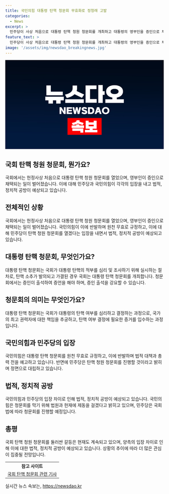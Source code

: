 ```yaml
---
title: 국민의힘 대통령 탄핵 청문회 무효화로 정청래 고발
categories:
  - News
excerpt: >
  민주당이 사상 처음으로 대통령 탄핵 청원 청문회를 개최하고 대통령의 영부인을 증인으로 채택한 데 대한 국민의힘이 반격에 나섰습니다. 국민의힘은 청문회를 원천 무효로 규정하며 야당의 갑질이라고 주장하고, 법원과 헌재에 이를 막는 가처분 신청과 심판을 요구합니다. 이에 민주당은 다음주에도 탄핵 청원 청문회를 열겠다는 입장입니다.
feature_text: >
  민주당이 사상 처음으로 대통령 탄핵 청원 청문회를 개최하고 대통령의 영부인을 증인으로 채택한 데 대한 국민의힘이 반격에 나섰습니다. 국민의힘은 청문회를 원천 무효로 규정하며 야당의 갑질이라고 주장하고, 법원과 헌재에 이를 막는 가처분 신청과 심판을 요구합니다. 이에 민주당은 다음주에도 탄핵 청원 청문회를 열겠다는 입장입니다.
image: '/assets/img/newsdao_breakingnews.jpg'
---
```


<p><img src="/assets/img/newsdao_breakingnews.jpg" alt="flaretime 속보" /></p>

<h2>국회 탄핵 청원 청문회, 뭔가요?</h2>

<p data-ke-size="size16">국회에서는 헌정사상 처음으로 대통령 탄핵 청원 청문회를 열었으며, 영부인이 증인으로 채택되는 일이 벌어졌습니다. 이에 대해 민주당과 국민의힘이 각각의 입장을 내고 법적, 정치적 공방이 예상되고 있습니다.</p>

<h2 data-ke-size="size26">전체적인 상황</h2>

<p data-ke-size="size16">국회에서는 헌정사상 처음으로 대통령 탄핵 청원 청문회를 열었으며, 영부인이 증인으로 채택되는 일이 벌어졌습니다. 국민의힘이 이에 반발하며 원천 무효로 규정하고, 이에 대해 민주당이 탄핵 청원 청문회를 열겠다는 입장을 내면서 법적, 정치적 공방이 예상되고 있습니다.</p>

<h2 data-ke-size="size26">대통령 탄핵 청문회, 무엇인가요?</h2>

<p data-ke-size="size16">대통령 탄핵 청문회는 국회가 대통령 탄핵의 적부를 심리 및 조사하기 위해 실시하는 절차로, 탄핵 소추가 발의되고 가결된 경우 국회는 대통령 탄핵 청문회를 개최합니다. 청문회에서는 증인이 출석하여 증언을 해야 하며, 증인 출석을 강요할 수 있습니다.</p>

<h2 data-ke-size="size26">청문회의 의미는 무엇인가요?</h2>

<p data-ke-size="size16">대통령 탄핵 청문회는 국회가 대통령의 탄핵 여부를 심리하고 결정하는 과정으로, 국가의 최고 권력자에 대한 책임을 추궁하고, 탄핵 여부 결정에 필요한 증거를 입수하는 과정입니다.</p>

<h2 data-ke-size="size26">국민의힘과 민주당의 입장</h2>

<p data-ke-size="size16">국민의힘은 대통령 탄핵 청문회를 원천 무효로 규정하고, 이에 반발하며 법적 대책과 총력 전을 예고하고 있습니다. 반면에 민주당은 탄핵 청원 청문회를 진행할 것이라고 밝히며 정면으로 대립하고 있습니다.</p>

<h2 data-ke-size="size26">법적, 정치적 공방</h2>

<p data-ke-size="size16">국민의힘과 민주당의 입장 차이로 인해 법적, 정치적 공방이 예상되고 있습니다. 국민의힘은 청문회를 막기 위해 법원과 헌재에 제동을 걸겠다고 밝히고 있으며, 민주당은 국회법에 따라 청문회를 진행할 예정입니다.</p>

<h2 data-ke-size="size26">총평</h2>

<p data-ke-size="size16">국회 탄핵 청원 청문회를 둘러싼 갈등은 현재도 계속되고 있으며, 양측의 입장 차이로 인해 이에 대한 법적, 정치적 공방이 예상되고 있습니다. 상황의 추이에 따라 더 많은 관심이 집중될 전망입니다.</p>

<table>
    <tbody>
        <tr>
            <td style="text-align: center; height: 17px;"><b>참고 사이트</b></td>
        </tr>
        <tr>
            <td style="text-align: center; height: 17px;"><a href="https://www.google.com">국회 탄핵 청문회 관련 기사</a></td>
        </tr>
    </tbody>
</table>
실시간 뉴스 속보는, <a href="https://newsdao.kr" rel="dofollow">https://newsdao.kr</a>


